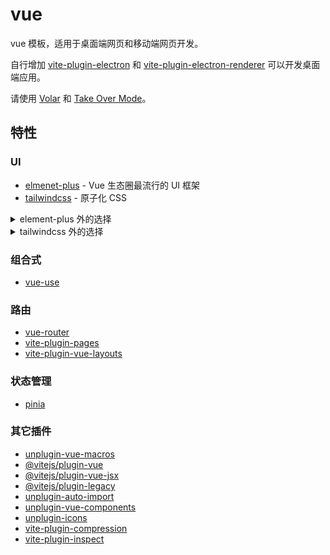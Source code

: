# vue

vue 模板，适用于桌面端网页和移动端网页开发。

自行增加 [vite-plugin-electron](https://github.com/electron-vite/vite-plugin-electron/tree/main/packages/electron) 和 [vite-plugin-electron-renderer](https://github.com/electron-vite/vite-plugin-electron/tree/main/packages/electron-renderer) 可以开发桌面端应用。

请使用 [Volar](https://github.com/johnsoncodehk/volar) 和 [Take Over Mode](https://github.com/johnsoncodehk/volar/discussions/471)。

## 特性

### UI

- [elmenet-plus](https://element-plus.org) - Vue 生态圈最流行的 UI 框架
- [tailwindcss](https://tailwindcss.com) - 原子化 CSS

<details>
  <summary> element-plus 外的选择 </summary>

- [vuetify](https://vuetifyjs.com/)
- [ant-design-vue](https://antdv.com/)
- [vant](https://vant-ui.github.io/vant/)
- [nut-ui](https://nutui.jd.com/)

</details>

<details>
  <summary> tailwindcss 外的选择 </summary>

- [unocss](hhttps://github.com/unocss/unocss)

</details>

### 组合式

- [vue-use](https://vueuse.org/)

### 路由

- [vue-router](https://router.vuejs.org/)
- [vite-plugin-pages](https://github.com/hannoeru/vite-plugin-pages)
- [vite-plugin-vue-layouts](https://github.com/JohnCampionJr/vite-plugin-vue-layouts)

### 状态管理

- [pinia](https://pinia.vuejs.org/)

### 其它插件

- [unplugin-vue-macros](https://github.com/sxzz/unplugin-vue-macros)
- [@vitejs/plugin-vue](https://github.com/vitejs/vite/tree/main/packages/plugin-vue)
- [@vitejs/plugin-vue-jsx](https://github.com/vitejs/vite/tree/main/packages/plugin-vue-jsx)
- [@vitejs/plugin-legacy](https://github.com/vitejs/vite/tree/main/packages/plugin-legacy)
- [unplugin-auto-import](https://github.com/antfu/unplugin-auto-import)
- [unplugin-vue-components](https://github.com/antfu/unplugin-vue-components)
- [unplugin-icons](https://github.com/antfu/unplugin-icons)
- [vite-plugin-compression](https://github.com/vbenjs/vite-plugin-compression)
- [vite-plugin-inspect](https://github.com/antfu/vite-plugin-inspect)
